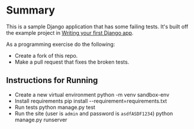# Summary 
This is a sample Django application that has some failing tests.  It's built off the example project in
[Writing your first Django app](https://docs.djangoproject.com/en/dev/intro/tutorial01/).

As a programming exercise do the following:
* Create a fork of this repo.
* Make a pull request that fixes the broken tests.

## Instructions for Running
* Create a new virtual environment
        python -m venv sandbox-env
* Install requirements
        pip install --requirement=requirements.txt
* Run tests
        python manage.py test
* Run the site (user is `admin` and password is `asdfASDF1234`)
        python manage.py runserver 
